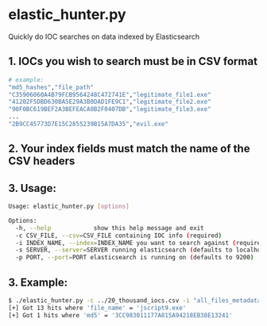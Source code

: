 # elastic_hunter.py
Quickly do IOC searches on data indexed by Elasticsearch

## 1. IOCs you wish to search must be in CSV format
```bash
# example:
"md5_hashes","file_path"
"C35906060A4B79FCB9564248C472741E","legitimate_file1.exe"
"41202F5DBD630BA5E29A3B0DAD1FE9C1","legitimate_file2.exe"
"90F0BC619BEF2A3BEFEACA0B2F0407DB","legitimate_file3.exe"
...
"2B9CC45773D7E15C2855239B15A7DA35","evil.exe"
```

## 2. Your index fields must match the name of the CSV headers
## 3. Usage:

```bash
Usage: elastic_hunter.py [options]

Options:
  -h, --help            show this help message and exit
  -c CSV_FILE, --csv=CSV_FILE containing IOC info (required)
  -i INDEX_NAME, --index=INDEX_NAME you want to search against (required)
  -s SERVER, --server=SERVER running elasticsearch (defaults to localhost)
  -p PORT, --port=PORT elasticsearch is running on (defaults to 9200)
```


## 3. Example:

```bash
$ ./elastic_hunter.py -c ../20_thousand_iocs.csv -i "all_files_metadata"
[+] Got 13 hits where 'file_name' = 'jscript9.exe'
[+] Got 1 hits where 'md5' = '3CC983011177A815A94218EB38E13241'
```
